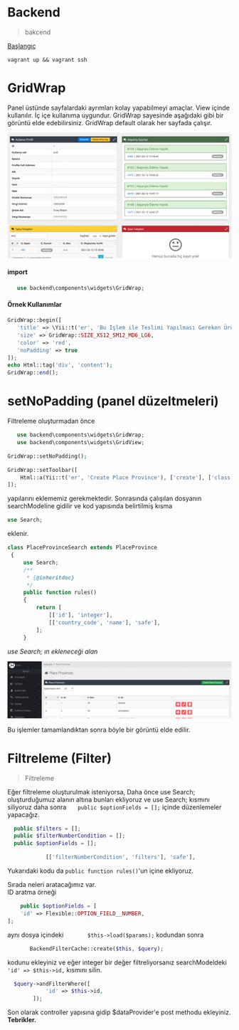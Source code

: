 # Backend

> bakcend


[Başlangıç](/getStarted)

    vagrant up && vagrant ssh

# GridWrap 

Panel üstünde sayfalardaki ayrımları kolay yapabilmeyi amaçlar. View içinde kullanılır. İç içe kullanıma uygundur.
GridWrap sayesinde aşağıdaki gibi bir görüntü elde edebilirsiniz. GridWrap default olarak her sayfada çalışır.

![](assets/gridwrap.png)
 
#### import
 ```php
    use backend\components\widgets\GridWrap;
 ```

#### Örnek Kullanımlar   
 ```php
GridWrap::begin([
    'title' => \Yii::t('er', 'Bu İşlem ile Teslimi Yapılması Gereken Ürünler'),
    'size' => GridWrap::SIZE_XS12_SM12_MD6_LG6,
    'color' => 'red',
    'noPadding' => true
]);
echo Html::tag('div', 'content');
GridWrap::end();
 ```   

# setNoPadding (panel düzeltmeleri)

Filtreleme oluşturmadan önce 

```php
   use backend\components\widgets\GridWrap;
   use backend\components\widgets\GridView;
```
```php
GridWrap::setNoPadding();
```
```php
GridWrap::setToolbar([
    Html::a(Yii::t('er', 'Create Place Province'), ['create'], ['class' => 'btn btn-success'])
]);
```


 yapılarını eklememiz gerekmektedir.  Sonrasında çalışılan dosyanın searchModeline gidilir ve kod yapısında belirtilmiş kısma  
 ```php
 use Search;
```
 eklenir.  
 
```php
class PlaceProvinceSearch extends PlaceProvince
 {
     use Search;
     /**
      * {@inheritdoc}
      */
     public function rules()
     {
         return [
             [['id'], 'integer'],
             [['country_code', 'name'], 'safe'],
         ];
     }
```
*use Search; ın ekleneceği alan*

![](https://github.com/enderertas/enderertas.github.io/blob/main/assets/filter1.png?raw=true)
  
Bu işlemler tamamlandıktan sonra böyle bir görüntü elde edilir.

# Filtreleme (Filter)
>Filtreleme


Eğer filtreleme oluşturulmak isteniyorsa,
Daha önce use Search; oluşturduğumuz alanın altına bunları ekliyoruz ve use Search; kısmını siliyoruz daha sonra `    public $optionFields = [];
` içinde düzenlemeler yapacağız.
  ```php
    public $filters = [];
    public $filterNumberCondition = [];
    public $optionFields = [];
```
```php
            [['filterNumberCondition', 'filters'], 'safe'],
```
Yukarıdaki kodu da `public function rules()`'un içine ekliyoruz.  

Sırada neleri aratacağımız var.  
ID aratma örneği
```php
    public $optionFields = [
    'id' => Flexible::OPTION_FIELD__NUMBER,
];
```   
aynı dosya içindeki
`        $this->load($params);
`  kodundan sonra 
 ```php
        BackendFilterCache::create($this, $query);
```
kodunu ekleyiniz ve eğer integer bir değer filtreliyorsanız searchModeldeki `            'id' => $this->id,
` kısmını silin.
```php
  $query->andFilterWhere([
            'id' => $this->id,
        ]);
```

Son olarak controller yapısına gidip $dataProvider'e post methodu ekleyiniz.
**Tebrikler.**
